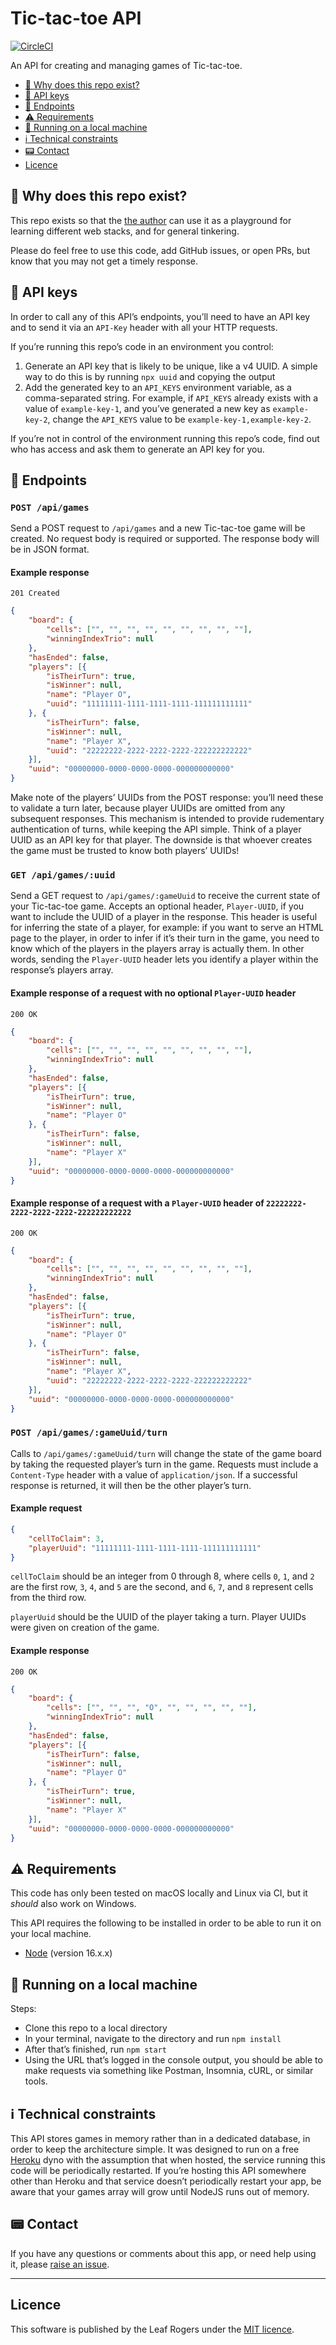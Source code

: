 # Tic-tac-toe API

[![CircleCI](https://circleci.com/gh/leafrogers/tic-tac-toe-api.svg?style=svg)](https://circleci.com/gh/leafrogers/tic-tac-toe-api)

An API for creating and managing games of Tic-tac-toe.

- [:thinking: Why does this repo exist?](#thinking-why-does-this-repo-exist)
- [:key: API keys](#key-api-keys)
- [:dart: Endpoints](#dart-endpoints)
- [:warning: Requirements](#warning-requirements)
- [:running: Running on a local machine](#running-running-on-a-local-machine)
- [:information_source: Technical constraints](#information_source-technical-constraints)
- [:pager: Contact](#pager-contact)
- [Licence](#licence)

## :thinking: Why does this repo exist?

This repo exists so that the [the author](https://github.com/leafrogers) can
use it as a playground for learning different web stacks, and for general tinkering.

Please do feel free to use this code, add GitHub issues, or open PRs, but know
that you may not get a timely response.

## :key: API keys

In order to call any of this API’s endpoints, you’ll need to have an API key and to send it via an
`API-Key` header with all your HTTP requests.

If you’re running this repo’s code in an environment you control:

1. Generate an API key that is likely to be unique, like a v4 UUID. A simple way to do this is by
   running `npx uuid` and copying the output
2. Add the generated key to an `API_KEYS` environment variable, as a comma-separated string. For
   example, if
   `API_KEYS` already exists with a value of `example-key-1`, and you’ve generated a new key as
   `example-key-2`, change the `API_KEYS` value to be `example-key-1,example-key-2`.

If you’re not in control of the environment running this repo’s code, find out who has access and
ask them to generate an API key for you.

## :dart: Endpoints

### `POST /api/games`

Send a POST request to `/api/games` and a new Tic-tac-toe game will be created.
No request body is required or supported. The response body will be in JSON format.

#### Example response

`201 Created`

```json
{
	"board": {
		"cells": ["", "", "", "", "", "", "", "", ""],
		"winningIndexTrio": null
	},
	"hasEnded": false,
	"players": [{
		"isTheirTurn": true,
		"isWinner": null,
		"name": "Player O",
		"uuid": "11111111-1111-1111-1111-111111111111"
	}, {
		"isTheirTurn": false,
		"isWinner": null,
		"name": "Player X",
		"uuid": "22222222-2222-2222-2222-222222222222"
	}],
	"uuid": "00000000-0000-0000-0000-000000000000"
}
```

Make note of the players’ UUIDs from the POST response: you’ll need these to validate a turn later,
because player UUIDs are omitted from any subsequent responses. This mechanism is intended to provide
rudementary authentication of turns, while keeping the API simple. Think of a player UUID as an
API key for that player. The downside is that whoever creates the game must be trusted to know
both players’ UUIDs!

### `GET /api/games/:uuid`

Send a GET request to `/api/games/:gameUuid` to receive the current state of your Tic-tac-toe game.
Accepts an optional header, `Player-UUID`, if you want to include the UUID of a player in the
response. This header is useful for inferring the state of a player, for example: if you want to
serve an HTML page to the player, in order to infer if it’s their turn in the game, you need to know
which of the players in the players array is actually them. In other words, sending the `Player-UUID` header lets you identify a player within the response’s players array.

#### Example response of a request with no optional `Player-UUID` header

`200 OK`

```json
{
	"board": {
		"cells": ["", "", "", "", "", "", "", "", ""],
		"winningIndexTrio": null
	},
	"hasEnded": false,
	"players": [{
		"isTheirTurn": true,
		"isWinner": null,
		"name": "Player O"
	}, {
		"isTheirTurn": false,
		"isWinner": null,
		"name": "Player X"
	}],
	"uuid": "00000000-0000-0000-0000-000000000000"
}
```

#### Example response of a request with a `Player-UUID` header of `22222222-2222-2222-2222-222222222222`

`200 OK`

```json
{
	"board": {
		"cells": ["", "", "", "", "", "", "", "", ""],
		"winningIndexTrio": null
	},
	"hasEnded": false,
	"players": [{
		"isTheirTurn": true,
		"isWinner": null,
		"name": "Player O"
	}, {
		"isTheirTurn": false,
		"isWinner": null,
		"name": "Player X",
		"uuid": "22222222-2222-2222-2222-222222222222"
	}],
	"uuid": "00000000-0000-0000-0000-000000000000"
}
```

### `POST /api/games/:gameUuid/turn`

Calls to `/api/games/:gameUuid/turn` will change the state of the game board by taking the requested player’s turn in the game. Requests must include a `Content-Type` header with a value of `application/json`. If a successful response is returned, it will then be the other player’s turn.

#### Example request


```json
{
	"cellToClaim": 3,
	"playerUuid": "11111111-1111-1111-1111-111111111111"
}
```

`cellToClaim` should be an integer from 0 through 8, where cells `0`, `1`, and `2` are the first row, `3`, `4`, and `5` are the second, and `6`, `7`, and `8` represent cells from the third row.

`playerUuid` should be the UUID of the player taking a turn. Player UUIDs were given on creation of the game.

#### Example response

`200 OK`

```json
{
	"board": {
		"cells": ["", "", "", "O", "", "", "", "", ""],
		"winningIndexTrio": null
	},
	"hasEnded": false,
	"players": [{
		"isTheirTurn": false,
		"isWinner": null,
		"name": "Player O"
	}, {
		"isTheirTurn": true,
		"isWinner": null,
		"name": "Player X"
	}],
	"uuid": "00000000-0000-0000-0000-000000000000"
}
```

## :warning: Requirements

This code has only been tested on macOS locally and Linux via CI, but it _should_ also work on Windows.

This API requires the following to be installed in order to be able to run it on your local machine.

- [Node](https://www.nodejs.org) (version 16.x.x)

## :running: Running on a local machine

Steps:

- Clone this repo to a local directory
- In your terminal, navigate to the directory and run `npm install`
- After that’s finished, run `npm start`
- Using the URL that’s logged in the console output, you should be able to make requests via something like Postman, Insomnia, cURL, or similar tools.

## :information_source: Technical constraints

This API stores games in memory rather than in a dedicated database, in order to keep the architecture simple. It was designed to run on a free [Heroku](https://www.heroku.com/home) dyno with the assumption that when hosted, the service running this code will be periodically restarted. If you’re hosting this API somewhere other than Heroku and that service doesn’t periodically restart your app, be aware that your games array will grow until NodeJS runs out of memory.

## :pager: Contact

If you have any questions or comments about this app, or need help using it,
please [raise an issue](https://github.com/leafrogers/tic-tac-toe-api/issues).

---

## Licence

This software is published by the Leaf Rogers under the [MIT licence](http://opensource.org/licenses/MIT).
 
